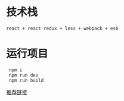 技术栈
===
    react + react-redux + less + webpack + es6
运行项目
===
     npm i 
     npm run dev
     npm run build
[推荐链接](https://github.com/bailicangdu/react-pxq#%E6%8A%80%E6%9C%AF%E6%A0%88) 
